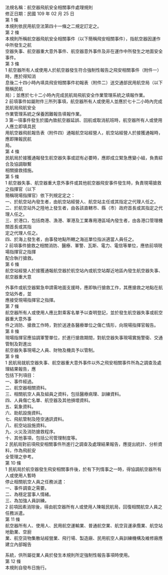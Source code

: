 法規名稱：航空器飛航安全相關事件處理規則  
修正日期：民國 109 年 02 月 25 日  
第 1 條  
本規則依民用航空法第四十一條之二規定訂定之。  
第 2 條  
本規則所稱航空器飛航安全相關事件（以下簡稱飛安相關事件），指航空器因運作中所發生之航  
空器失事、航空器重大意外事件、航空器意外事件及非在運作中所發生之地面安全事件。  
第 3 條  
1 航空器所有人或使用人於航空器發生符合強制性報告之飛安相關事件（附件一）時，應於得知消  
息後二十四小時內填具飛安相關事件初報表（附件二）送交通部民用航空局（以下簡稱民航  
局）；並應於七十二小時內完成民航局飛航安全作業管理系統之填報作業。  
2 前項事件如屬附件三所列事項，航空器所有人或使用人並應於七十二小時內完成民航局飛航安全  
作業管理系統之保養困難報告填報作業。  
3 第一項事件發生於國內致航空器延誤、回航或取消航班時，航空器所有人或使用人應立即填具民  
用航空器飛航報告表（附件四）通報航空站經營人，航空站經營人於接獲通報時，應即陳報民航  
局。  
第 4 條  
民航局於接獲通報發生航空器失事或認有必要時，應即成立緊急應變小組，負責綜合及協調聯繫  
相關搶救措施。  
第 5 條  
1 航空器失事、航空器重大意外事件或其他航空器飛安事件發生時，負責現場搶救之指揮官（以下  
簡稱現場指揮官）依下列規定定之：  
一、於航空站內發生者，由航空站經營人、航空站主任或其指定之代理人任之。  
二、於航空站外之陸地上發生者，由各該直轄市、縣（市）政府首長或其指定之代理人任之。  
三、於港口，包括商港、漁港、軍港及工業專用港區域內發生者，由各港口管理機關首長或其指  
定之代理人任之。  
四、於海上發生者，由事發地點所轄之海巡單位指派適當人員任之。  
2 前項事件搶救之相關消防、醫療、軍警、瓦斯、電力、電信等單位，應依前項現場指揮官之指揮  
配合執行搶救。  
第 6 條  
航空站經營人於接獲通報航空器於航空站內或航空站鄰近地區內發生航空器失事、航空器重大意  


外事件或航空器緊急申請需地面支援時，應即執行搶救工作，其應搶救之地點在航空站外者，並  
應接受現場指揮官之指揮。  
第 7 條  
航空器所有人或使用人應比對乘客名單予以查明登記，並於發生航空器失事或航空器重大意外事  
件之消防、搶救工作時，對於送達各醫療單位之傷亡情形，向現場指揮官報告。  
第 8 條  
現場指揮官應協調軍警單位，於進行搶救期間，對航空器失事現場實施警衛、交通管制及對進出  
航空器失事現場之人員、財物及機具予以管制。  
第 9 條  
1 民航局就航空器失事、航空器重大意外事件以外之飛安相關事件所為之調查及處理結果報告，應  
包括下列項目：  
一、事件經過。  
二、航空器相關資料。  
三、相關航空人員及組員之資料，包括醫療病理、訓練資料。  
四、人員傷亡名單、航空器及其他損壞資料。  
五、氣象資料。  
六、助航設施資料。  
七、飛航管制及陸空通訊資料。  
八、航空站設施資料。  
九、火災及消防搶救程序。  
十、其他事項，包括公司管理制度等。  
2 民航局對前項飛安相關事件所進行之調查及處理結果報告，應提出統計、分析資料，作為飛航安  
全管理之參考。  
第 10 條  
1 民航局於航空器發生飛安相關事件後，於有下列情事之一時，得協調航空器所有人或使用人暫時  
停止相關航空人員之任務派遣：  
一、事件調查之需要。  
二、為穩定當事人情緒。  
三、為加強人員訓練。  
2 前項因素消除後，得由航空器所有人或使用人陳報民航局，回復相關航空人員之任務派遣。  
第 11 條  
航空器所有人、使用人、民用航空運輸業、普通航空業、航空貨運承攬業、航空站地勤業、空廚  
業、航空貨物集散站經營業、飛行場、製造廠、民用航空人員訓練機構及維修廠應建立內部報告  


系統，供所屬從業人員於發生本規則所定強制性報告事項時使用。  
第 12 條  
本規則自發布日施行。  


